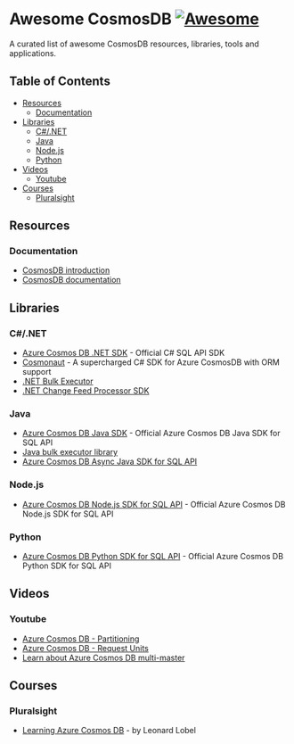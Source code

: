 # Awesome CosmosDB [![Awesome](https://awesome.re/badge.svg)](https://awesome.re)
A curated list of awesome CosmosDB resources, libraries, tools and applications.


## Table of Contents
- [Resources](#resources)
  - [Documentation](#documentation)
- [Libraries](#libraries)
  - [C#/.NET](#cnet)
  - [Java](#java)
  - [Node.js](#nodejs)
  - [Python](#python)
- [Videos](#videos)
  - [Youtube](#youtube)
- [Courses](#courses)
  - [Pluralsight](#pluralsight)

## Resources
### Documentation
  - [CosmosDB introduction](https://docs.microsoft.com/en-us/azure/cosmos-db/introduction)
  - [CosmosDB documentation](https://docs.microsoft.com/en-us/azure/cosmos-db/)
  
## Libraries
### C#/.NET ###
  - [Azure Cosmos DB .NET SDK](https://docs.microsoft.com/en-us/azure/cosmos-db/sql-api-sdk-dotnet) - Official C# SQL API SDK
  - [Cosmonaut](https://github.com/Elfocrash/Cosmonaut) - A supercharged C# SDK for Azure CosmosDB with ORM support
  - [.NET Bulk Executor](https://docs.microsoft.com/en-us/azure/cosmos-db/sql-api-sdk-bulk-executor-dot-net)
  - [.NET Change Feed Processor SDK](https://docs.microsoft.com/en-us/azure/cosmos-db/sql-api-sdk-dotnet-changefeed)

### Java
  - [Azure Cosmos DB Java SDK](https://docs.microsoft.com/en-us/azure/cosmos-db/sql-api-sdk-java) - Official Azure Cosmos DB Java SDK for SQL API
  - [Java bulk executor library](https://docs.microsoft.com/en-us/azure/cosmos-db/sql-api-sdk-bulk-executor-java)
  - [Azure Cosmos DB Async Java SDK for SQL API](https://docs.microsoft.com/en-us/azure/cosmos-db/sql-api-sdk-async-java)
  
### Node.js
  - [Azure Cosmos DB Node.js SDK for SQL API](https://docs.microsoft.com/en-us/azure/cosmos-db/sql-api-sdk-node) - Official Azure Cosmos DB Node.js SDK for SQL API
  
### Python
  - [Azure Cosmos DB Python SDK for SQL API](https://docs.microsoft.com/en-us/azure/cosmos-db/sql-api-sdk-python) - Official Azure Cosmos DB Python SDK for SQL API

## Videos
### Youtube
  - [Azure Cosmos DB - Partitioning](https://www.youtube.com/watch?v=SS6WrQ-HJ30)
  - [Azure Cosmos DB - Request Units](https://www.youtube.com/watch?v=stk5WSp5uX0)
  - [Learn about Azure Cosmos DB multi-master](https://www.youtube.com/watch?v=3qus3EqNC58)
  
## Courses
### Pluralsight
  - [Learning Azure Cosmos DB](https://www.pluralsight.com/courses/azure-cosmos-db) - by Leonard Lobel

